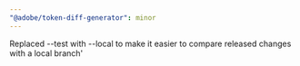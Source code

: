 ```yaml
---
"@adobe/token-diff-generator": minor
---
```


Replaced --test with --local to make it easier to compare released changes with a local branch'
